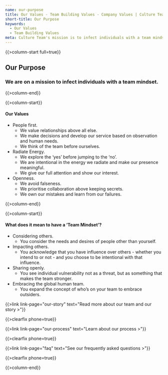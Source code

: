 ```yaml
---
name: our-purpose
title: Our Values - Team Building Values - Company Values | Culture Team
short-title: Our Purpose
keywords:
  - Our Values
  - Team Building Values 
meta: Culture Team's mission is to infect individuals with a team mindset. Culture Team's team building values People first, Radiate Energy, Openness.
---
```

{{>column-start full=true}}

## Our Purpose

### We are on a mission to infect individuals with a team mindset.

{{>column-end}}

{{>column-start}}

#### Our Values

* People first.
  * We value relationships above all else.
  * We make decisions and develop our service based on observation and human needs.
  * We think of the team before ourselves.
* Radiate Energy.
  * We explore the ‘yes’ before jumping to the ‘no’.
  * We are intentional in the energy we radiate and make our presence meaningful.
  * We give our full attention and show our interest.
* Openness.
  * We avoid falseness.
  * We prioritise collaboration above keeping secrets.
  * We own our mistakes and learn from our failures.

{{>column-end}}

{{>column-start}}

#### What does it mean to have a ‘Team Mindset’?

* Considering others.
  * You consider the needs and desires of people other than yourself.
* Impacting others.
  * You acknowledge that you have influence over others - whether you intend to or not - and you choose to be intentional with that influence.
* Sharing openly.
  * You see individual vulnerability not as a threat, but as something that makes the team stronger.
* Embracing the global human team.
  * You expand the concept of who’s on your team to embrace outsiders.

{{>link link-page="our-story" text="Read more about our team and our story >"}}

{{>clearfix phone=true}}

{{>link link-page="our-process" text="Learn about our process >"}}

{{>clearfix phone=true}}

{{>link link-page="faq" text="See our frequently asked questions >"}}

{{>clearfix phone=true}}

{{>column-end}}